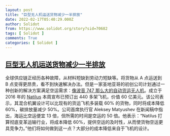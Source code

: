 ```yaml
---
layout: post
title: "巨型无人机运送货物减少一半排放"
date: 2022-02-17T05:40:29.000Z
author: Solidot
from: https://www.solidot.org/story?sid=70682
tags: [ Solidot ]
comments: True
categories: [ Solidot ]
---
```

<!--1645076429000-->
[巨型无人机运送货物减少一半排放](https://www.solidot.org/story?sid=70682)
------

<div>
全球供应链正经历各种故障，从材料短缺到劳动力短缺等。将货物从 A 点运送到 B 点变得更昂贵，看不到快速解决办法。但是一家圣地亚哥的初创公司计划通过一种创新的解决方案满足空运需求：<a href="https://singularityhub.com/2022/02/11/drones-as-big-as-a-747-will-fly-cargo-around-the-world-with-low-emissions/" target="_blank">像波音 747 那么大的自动货运无人机</a>。成立于 2016 年的 <a href="https://natilus.co/" target="_blank">Natilus</a> 本周宣布已预订出 440 多架飞机，价值 60 亿美元。该公司表示，其混合机翼设计可以比现有的货运飞机多装载 60% 的货物，同时将成本降低 60%，碳排放量减少 50%。公司首席执行官 Aleksey Matyushev 在新闻稿中指出，海运比空运便宜 13 倍，但所需的时间是空运的 50 倍。他表示：“Natilus 打算彻底变革运输行业，将成本降低 60%，提供空运的及时性，从而使货物空运更具竞争力。”他们将如何做到这一点？大部分的成本降低来自于飞机的设计。
</div>
